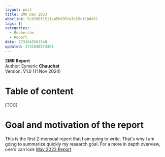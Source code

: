 ```yaml
---
layout: post
title: 2MR Dec 2023
abbrlink: 5cb398f1511e45b095fa3e65c118dd62
tags: []
categories:
  - Recherche
  - Report
date: 1731045583348
updated: 1731048574381
---
```


**2MR Report**\
Author: Eymeric **Chauchat**\
Version: V1.0 (11 Nov 2024)

# Table of content

\[TOC]

# Goal and motivation of the report

This is the first 2-mensual report that I am going to write. That's why I am going to summarize quickly my research goal. For a more in depth overview, one's can look [May 2023 Report](/p/22a56c0680934dcdb94881992c682390)
